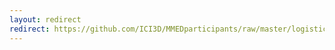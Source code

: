 ```yaml
---
layout: redirect
redirect: https://github.com/ICI3D/MMEDparticipants/raw/master/logistics/SC_guidelines.pdf
---
```

